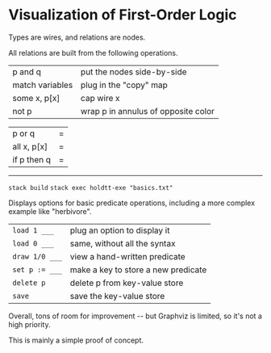 # Visualization of First-Order Logic

Types are wires, and relations are nodes.

All relations are built from the following operations.

| | |
|--|--|
| p and q | put the nodes side-by-side |
| match variables | plug in the "copy" map |
| some x, p[x] | cap wire x |
| not p | wrap p in annulus of opposite color |

| | |
|--|--|
| p or q | = | not( not(p) and not(q) ) |
| all x, p[x] | = | not( some x, not p[x] ) |
| if p then q | = | not( p and not(q) ) |

---------------------------------

`stack build`
`stack exec holdtt-exe "basics.txt"`

Displays options for basic predicate operations,
including a more complex example like "herbivore".

| | |
|-|-|
| `load 1 ___` | plug an option to display it |
| `load 0 ___` | same, without all the syntax |
| `draw 1/0 ___` | view a hand-written predicate |
| `set p := ___` | make a key to store a new predicate |
| `delete p`     | delete p from key-value store |
| `save`         | save the key-value store |

Overall, tons of room for improvement --
but Graphviz is limited, so it's not a high priority.

This is mainly a simple proof of concept.
